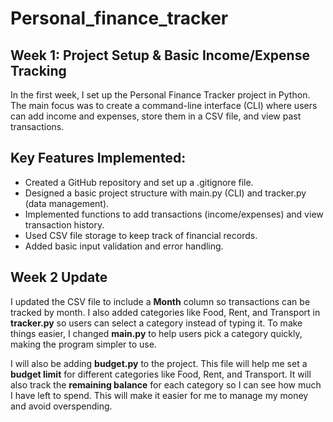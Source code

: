 # Personal_finance_tracker

## Week 1: Project Setup & Basic Income/Expense Tracking
In the first week, I set up the Personal Finance Tracker project in Python. The main focus was to create a command-line interface (CLI) where users can add income and expenses, store them in a CSV file, and view past transactions.

## Key Features Implemented:
- Created a GitHub repository and set up a .gitignore file.
- Designed a basic project structure with main.py (CLI) and tracker.py (data management).
- Implemented functions to add transactions (income/expenses) and view transaction history.
- Used CSV file storage to keep track of financial records.
- Added basic input validation and error handling.

## Week 2 Update
I updated the CSV file to include a **Month** column so transactions can be tracked by month. I also added categories like Food, Rent, and Transport in **tracker.py** so users can select a category instead of typing it. To make things easier, I changed **main.py** to help users pick a category quickly, making the program simpler to use.

I will also be adding **budget.py** to the project. This file will help me set a **budget limit** for different categories like Food, Rent, and Transport. It will also track the **remaining balance** for each category so I can see how much I have left to spend. This will make it easier for me to manage my money and avoid overspending.
